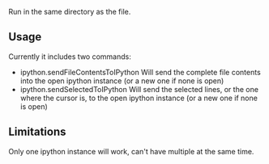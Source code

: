 Run in the same directory as the file.

## Usage

Currently it includes two commands:
- ipython.sendFileContentsToIPython
  Will send the complete file contents into the open ipython instance (or a new one if none is open)
- ipython.sendSelectedToIPython
  Will send the selected lines, or the one where the cursor is, to the open ipython instance (or a new one if none is open)


## Limitations

Only one ipython instance will work, can't have multiple at the same time.